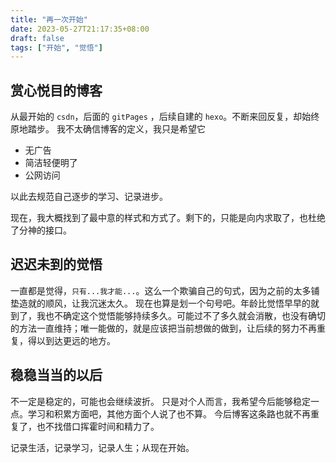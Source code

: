 ```yaml
---
title: "再一次开始"
date: 2023-05-27T21:17:35+08:00
draft: false
tags: ["开始", "觉悟"]
---
```


## 赏心悦目的博客

  从最开始的 `csdn`，后面的 `gitPages` ，后续自建的 `hexo`。不断来回反复，却始终原地踏步。
我不太确信博客的定义，我只是希望它

- 无广告
- 简洁轻便明了
- 公网访问


以此去规范自己逐步的学习、记录进步。

现在，我大概找到了最中意的样式和方式了。剩下的，只能是向内求取了，也杜绝了分神的接口。

## 迟迟未到的觉悟

一直都是觉得，`只有...我才能...`。这么一个欺骗自己的句式，因为之前的太多铺垫造就的顺风，让我沉迷太久。
现在也算是划一个句号吧。年龄比觉悟早早的就到了，我也不确定这个觉悟能够持续多久。可能过不了多久就会消散，也没有确切的方法一直维持；唯一能做的，就是应该把当前想做的做到，让后续的努力不再重复，得以到达更远的地方。

## 稳稳当当的以后

不一定是稳定的，可能也会继续波折。
只是对个人而言，我希望今后能够稳定一点。学习和积累方面吧，其他方面个人说了也不算。
今后博客这条路也就不再重复了，也不找借口挥霍时间和精力了。

记录生活，记录学习，记录人生；从现在开始。

